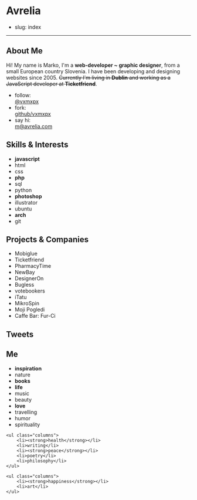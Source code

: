 # Avrelia

- slug: index

---------------------

## About Me

Hi! My name is Marko, I'm a **web-developer ~ graphic designer**, from a small European country Slovenia.
I have been developing and designing websites since 2005. <del datetime="2013-05-15T08:00:00Z">Currently I'm living
in **Dublin** and working as a JavaScript developer at **Ticketfriend**</del>.

<ul class="columns-3">
	<li>follow:<br><a href="http://twitter.com/vxmxpx">@vxmxpx</a></li>
	<li>fork:<br><a href="https://github.com/vxmxpx">github/vxmxpx</a></li>
	<li>say hi:<br><a href="mailto:m@avrelia.com">m@avrelia.com</a></li>
</ul>

## Skills & Interests

<ul class="columns-3">
	<li><strong>javascript</strong></li>
	<li>html</li>
	<li>css</li>
	<li><strong>php</strong></li>
	<li>sql</li>
	<li>python</li>
	<li><strong>photoshop</strong></li>
	<li>illustrator</li>
	<li>ubuntu</li>
	<li><strong>arch</strong></li>
	<li>git</li>
</ul>

## Projects & Companies

<ul class="projects">
	<li class="project mobiglue"><span>Mobiglue</span></li>
	<li class="project ticketfriend"><span>Ticketfriend</span></li>
	<li class="project pharmacytime"><span>PharmacyTime</span></li>
	<li class="project newbay"><span>NewBay</span></li>
	<li class="project designeron"><span>DesignerOn</span></li>
	<li class="project bugless"><span>Bugless</span></li>
	<li class="project votebookers"><span>votebookers</span></li>
	<li class="project itatu"><span>iTatu</span></li>
	<li class="project mikrospin"><span>MikroSpin</span></li>
	<li class="project mojipogledi"><span>Moji Pogledi</span></li>
	<li class="project furci"><span>Caffe Bar: Fur-Ci</span></li>
</ul>

## Tweets

<div class="tweet"></div>

## Me

<div>
	<ul class="columns">
		<li><strong>inspiration</strong></li>
		<li>nature</li>
		<li><strong>books</strong></li>
		<li><strong>life</strong></li>
		<li>music</li>
		<li>beauty</li>
		<li><strong>love</strong></li>
		<li>travelling</li>
		<li>humor</li>
		<li>spirituality</li>
	</ul>

	<ul class="columns">
		<li><strong>health</strong></li>
		<li>writing</li>
		<li><strong>peace</strong></li>
		<li>poetry</li>
		<li>philosophy</li>
	</ul>

	<ul class="columns">
		<li><strong>happiness</strong></li>
		<li>art</li>
	</ul>
</div>

<script language="javascript" src="//ajax.googleapis.com/ajax/libs/jquery/1.6.4/jquery.min.js" type="text/javascript"></script>
<script language="javascript" src="//share.avrelia.com/twitter/jquery.tweet.min.js" type="text/javascript"></script>

<script type='text/javascript'>
	jQuery(function($){
		$(".tweet").tweet({
			modpath: 'http://share.avrelia.com/twitter/',
			username: 'vxmxpx',
			// query: 'from:vxmxpx #dev',
			count: 3,
			loading_text: "loading tweets..."
		});
	});
</script>